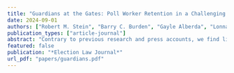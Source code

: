 ```yaml
---
title: "Guardians at the Gates: Poll Worker Retention in a Challenging Election Environment"
date: 2024-09-01
authors: ["Robert M. Stein", "Barry C. Burden", "Gayle Alberda", "Lonna Atkeson", "Lisa Bryant", "Rachel Cobb", "Michael Gilbert", "Josh Hostetter", "David C. Kimball", "Matthew Lamb", "Kenneth R. Mayer", "Costas Panagopoulos", admin, "Corwin Smidt", "Jennifer Victor"]
publication_types: ["article-journal"]
abstract: "Contrary to previous research and press accounts, we find limited evidence that persons who worked the polls in the past, including the 2020 election, are reticent to work in future elections. Our explanation focuses on the motivation and affect persons have to work the polls. Persons who believe their work at the polls is consequential for their community and who feel their work is valued, respected, and well supported are highly motivated to work the polls in future elections. Conflict at the polls with voters and poll watchers, aspects of poll worker training, and collaborations with other poll workers have no appreciable impact on the willingness to work the polls. Only the magnitude and diversity of problems poll workers observed voters had casting their ballots are significant deterrents to working the polls. Our findings identify efficacious steps local election officials can take to recruit and retain persons to work the polls in future elections."
featured: false
publication: "*Election Law Journal*"
url_pdf: "papers/guardians.pdf"
---
```


